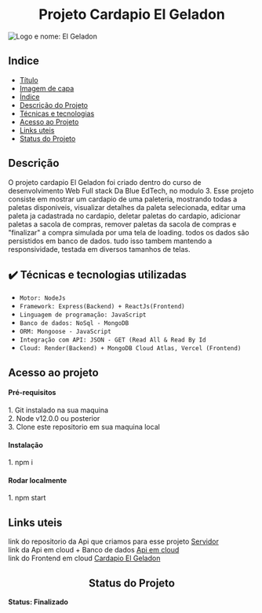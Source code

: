 <h1 align="center"> Projeto Cardapio El Geladon </h1>

![Logo e nome: El Geladon](https://i.imgur.com/BPFuHAL.png)

<h2> Indice </h2>

* [Título](#Título)
* [Imagem de capa](#Imagem-de-capa)
* [Índice](#índice)
* [Descrição do Projeto](#descrição-do-projeto)
* [Técnicas e tecnologias](#Técnias-e-tecnologias)
* [Acesso ao Projeto](#Acesso-ao-projeto)
* [Links uteis](#Links-uteis)
* [Status do Projeto](#Status-do-projeto)

<h2> Descrição </h2>

O projeto cardapio El Geladon foi criado dentro do curso de desenvolvimento Web Full stack Da Blue EdTech, no modulo 3.
Esse projeto consiste em mostrar um cardapio de uma paleteria, mostrando todas a paletas disponiveis, visualizar 
detalhes da paleta selecionada, editar uma paleta ja cadastrada no cardapio, deletar paletas do cardapio, adicionar 
paletas a sacola de compras, remover paletas da sacola de compras e "finalizar" a compra simulada por uma tela de loading.
todos os dados são persistidos em banco de dados.
tudo isso tambem mantendo a responsividade, testada em diversos tamanhos de telas. 

<h2> ✔️ Técnicas e tecnologias utilizadas </h2>

- ``Motor: NodeJs``
- ``Framework: Express(Backend) + ReactJs(Frontend)``
- ``Linguagem de programação: JavaScript``
- ``Banco de dados: NoSql - MongoDB``
- ``ORM: Mongoose - JavaScript``
- ``Integração com API: JSON - GET (Read All & Read By Id``
- ``Cloud: Render(Backend) + MongoDB Cloud Atlas, Vercel (Frontend)``

<h2> Acesso ao projeto </h2>

<h4> Pré-requisitos </h4>
1. Git instalado na sua maquina<br>
2. Node v12.0.0 ou posterior<br>
3. Clone este repositorio em sua maquina local
<h4> Instalação </h4>
1. npm i
<h4> Rodar localmente </h4>
1. npm start


<h2> Links uteis </h2>

link do repositorio da Api que criamos para esse projeto [Servidor](https://github.com/DanielBento-source/Projeto1-Modulo3-Servidor)<br>
link da Api em cloud + Banco de dados [Api em cloud](https://server-elbeladon-daniel-bento.onrender.com/paletas/api-docs/)<br>
link do Frontend em cloud [Cardapio El Geladon](https://projeto-modulo3-cardapio-el-geladon.vercel.app/)<br>

<h2 align="center"> Status do Projeto </h2>
<b>Status: Finalizado<b>
